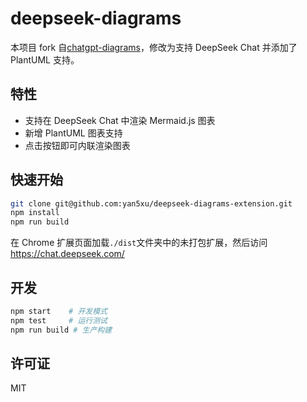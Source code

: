 # deepseek-diagrams

本项目 fork 自[chatgpt-diagrams](https://github.com/dwmkerr/chatgpt-diagrams-extension)，修改为支持 DeepSeek Chat 并添加了 PlantUML 支持。

## 特性

- 支持在 DeepSeek Chat 中渲染 Mermaid.js 图表
- 新增 PlantUML 图表支持
- 点击按钮即可内联渲染图表

## 快速开始

```bash
git clone git@github.com:yan5xu/deepseek-diagrams-extension.git
npm install
npm run build
```

在 Chrome 扩展页面加载`./dist`文件夹中的未打包扩展，然后访问 https://chat.deepseek.com/

## 开发

```bash
npm start    # 开发模式
npm test     # 运行测试
npm run build # 生产构建
```

## 许可证

MIT
